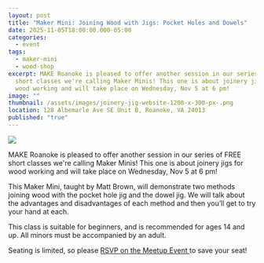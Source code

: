 ```yaml
---
layout: post
title: "Maker Mini: Joining Wood with Jigs: Pocket Holes and Dowels"
date: 2025-11-05T18:00:00.000-05:00
categories:
  - event
tags:
  - maker-mini
  - wood-shop
excerpt: MAKE Roanoke is pleased to offer another session in our series of FREE
  short classes we're calling Maker Minis! This one is about joinery jigs for
  wood working and will take place on Wednesday, Nov 5 at 6 pm!
image: ""
thumbnail: /assets/images/joinery-jig-website-1200-x-300-px-.png
location: 128 Albemarle Ave SE Unit B, Roanoke, VA 24013
published: "true"
---
```

![](/assets/images/joinery-jig-website-1200-x-300-px-.png)

MAKE Roanoke is pleased to offer another session in our series of FREE short classes we're calling Maker Minis! This one is about joinery jigs for wood working and will take place on Wednesday, Nov 5 at 6 pm!

This Maker Mini, taught by Matt Brown, will demonstrate two methods
joining wood with the pocket hole jig and the dowel jig. We will talk about the advantages and disadvantages of each method and then you’ll get to try your hand at each.

This class is suitable for beginners, and is recommended for ages 14 and up. All minors must be accompanied by an adult.

Seating is limited, so please [RSVP on the Meetup Event ](https://www.meetup.com/make-roanoke/events/311752938/?eventOrigin=group_calendar)to save your seat!
